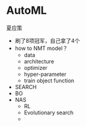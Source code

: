 # AutoML

夏应策

- 刷了8项冠军，自己拿了4个
- how to NMT model？
  - data
  - architecture
  - optimizer
  - hyper-parameter
  - train object function
- SEARCH
- BO
- NAS
  - RL
  - Evolutionary search
  - 